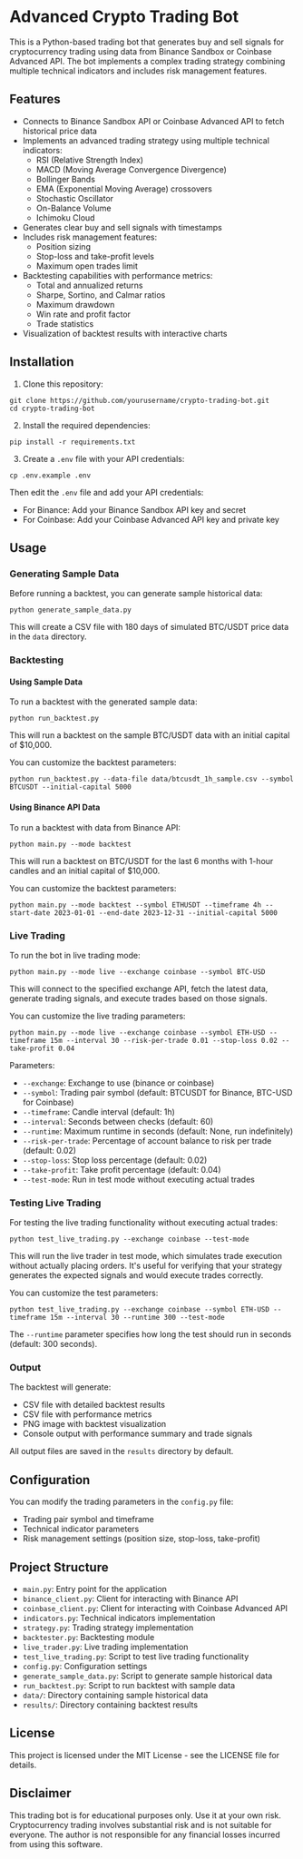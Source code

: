 # Advanced Crypto Trading Bot

This is a Python-based trading bot that generates buy and sell signals for cryptocurrency trading using data from Binance Sandbox or Coinbase Advanced API. The bot implements a complex trading strategy combining multiple technical indicators and includes risk management features.

## Features

- Connects to Binance Sandbox API or Coinbase Advanced API to fetch historical price data
- Implements an advanced trading strategy using multiple technical indicators:
  - RSI (Relative Strength Index)
  - MACD (Moving Average Convergence Divergence)
  - Bollinger Bands
  - EMA (Exponential Moving Average) crossovers
  - Stochastic Oscillator
  - On-Balance Volume
  - Ichimoku Cloud
- Generates clear buy and sell signals with timestamps
- Includes risk management features:
  - Position sizing
  - Stop-loss and take-profit levels
  - Maximum open trades limit
- Backtesting capabilities with performance metrics:
  - Total and annualized returns
  - Sharpe, Sortino, and Calmar ratios
  - Maximum drawdown
  - Win rate and profit factor
  - Trade statistics
- Visualization of backtest results with interactive charts

## Installation

1. Clone this repository:
```
git clone https://github.com/yourusername/crypto-trading-bot.git
cd crypto-trading-bot
```

2. Install the required dependencies:
```
pip install -r requirements.txt
```

3. Create a `.env` file with your API credentials:
```
cp .env.example .env
```
Then edit the `.env` file and add your API credentials:
- For Binance: Add your Binance Sandbox API key and secret
- For Coinbase: Add your Coinbase Advanced API key and private key

## Usage

### Generating Sample Data

Before running a backtest, you can generate sample historical data:

```
python generate_sample_data.py
```

This will create a CSV file with 180 days of simulated BTC/USDT price data in the `data` directory.

### Backtesting

#### Using Sample Data

To run a backtest with the generated sample data:

```
python run_backtest.py
```

This will run a backtest on the sample BTC/USDT data with an initial capital of $10,000.

You can customize the backtest parameters:

```
python run_backtest.py --data-file data/btcusdt_1h_sample.csv --symbol BTCUSDT --initial-capital 5000
```

#### Using Binance API Data

To run a backtest with data from Binance API:

```
python main.py --mode backtest
```

This will run a backtest on BTC/USDT for the last 6 months with 1-hour candles and an initial capital of $10,000.

You can customize the backtest parameters:

```
python main.py --mode backtest --symbol ETHUSDT --timeframe 4h --start-date 2023-01-01 --end-date 2023-12-31 --initial-capital 5000
```

### Live Trading

To run the bot in live trading mode:

```
python main.py --mode live --exchange coinbase --symbol BTC-USD
```

This will connect to the specified exchange API, fetch the latest data, generate trading signals, and execute trades based on those signals.

You can customize the live trading parameters:

```
python main.py --mode live --exchange coinbase --symbol ETH-USD --timeframe 15m --interval 30 --risk-per-trade 0.01 --stop-loss 0.02 --take-profit 0.04
```

Parameters:
- `--exchange`: Exchange to use (binance or coinbase)
- `--symbol`: Trading pair symbol (default: BTCUSDT for Binance, BTC-USD for Coinbase)
- `--timeframe`: Candle interval (default: 1h)
- `--interval`: Seconds between checks (default: 60)
- `--runtime`: Maximum runtime in seconds (default: None, run indefinitely)
- `--risk-per-trade`: Percentage of account balance to risk per trade (default: 0.02)
- `--stop-loss`: Stop loss percentage (default: 0.02)
- `--take-profit`: Take profit percentage (default: 0.04)
- `--test-mode`: Run in test mode without executing actual trades

### Testing Live Trading

For testing the live trading functionality without executing actual trades:

```
python test_live_trading.py --exchange coinbase --test-mode
```

This will run the live trader in test mode, which simulates trade execution without actually placing orders. It's useful for verifying that your strategy generates the expected signals and would execute trades correctly.

You can customize the test parameters:

```
python test_live_trading.py --exchange coinbase --symbol ETH-USD --timeframe 15m --interval 30 --runtime 300 --test-mode
```

The `--runtime` parameter specifies how long the test should run in seconds (default: 300 seconds).

### Output

The backtest will generate:
- CSV file with detailed backtest results
- CSV file with performance metrics
- PNG image with backtest visualization
- Console output with performance summary and trade signals

All output files are saved in the `results` directory by default.

## Configuration

You can modify the trading parameters in the `config.py` file:

- Trading pair symbol and timeframe
- Technical indicator parameters
- Risk management settings (position size, stop-loss, take-profit)

## Project Structure

- `main.py`: Entry point for the application
- `binance_client.py`: Client for interacting with Binance API
- `coinbase_client.py`: Client for interacting with Coinbase Advanced API
- `indicators.py`: Technical indicators implementation
- `strategy.py`: Trading strategy implementation
- `backtester.py`: Backtesting module
- `live_trader.py`: Live trading implementation
- `test_live_trading.py`: Script to test live trading functionality
- `config.py`: Configuration settings
- `generate_sample_data.py`: Script to generate sample historical data
- `run_backtest.py`: Script to run backtest with sample data
- `data/`: Directory containing sample historical data
- `results/`: Directory containing backtest results

## License

This project is licensed under the MIT License - see the LICENSE file for details.

## Disclaimer

This trading bot is for educational purposes only. Use it at your own risk. Cryptocurrency trading involves substantial risk and is not suitable for everyone. The author is not responsible for any financial losses incurred from using this software.
